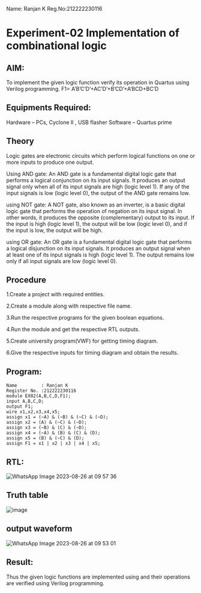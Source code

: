  Name: Ranjan K
 Reg.No:212222230116

# Experiment-02 Implementation of combinational logic
## AIM:
To implement the given logic function verify its operation in Quartus using Verilog programming.
 F1= A’B’C’D’+AC’D’+B’CD’+A’BCD+BC’D

## Equipments Required:
 Hardware – PCs, Cyclone II , USB flasher
Software – Quartus prime

## Theory
Logic gates are electronic circuits which perform logical functions on one or more inputs to produce one output.

Using AND gate:
An AND gate is a fundamental digital logic gate that performs a logical conjunction on its input signals. It produces an output signal only when all of its input signals are high (logic level 1). If any of the input signals is low (logic level 0), the output of the AND gate remains low.

using NOT gate:
A NOT gate, also known as an inverter, is a basic digital logic gate that performs the operation of negation on its input signal. In other words, it produces the opposite (complementary) output to its input. If the input is high (logic level 1), the output will be low (logic level 0), and if the input is low, the output will be high.

using OR gate:
An OR gate is a fundamental digital logic gate that performs a logical disjunction on its input signals. It produces an output signal when at least one of its input signals is high (logic level 1). The output remains low only if all input signals are low (logic level 0).

## Procedure
1.Create a project with required entities.

2.Create a module along with respective file name.

3.Run the respective programs for the given boolean equations.

4.Run the module and get the respective RTL outputs.

5.Create university program(VWF) for getting timing diagram.

6.Give the respective inputs for timing diagram and obtain the results.
## Program:
```
Name         : Ranjan K
Register No. :212222230116
module EX02(A,B,C,D,F1);
input A,B,C,D;
output F1;
wire x1,x2,x3,x4,x5;
assign x1 = (~A) & (~B) & (~C) & (~D);
assign x2 = (A) & (~C) & (~D);
assign x3 = (~B) & (C) & (~D);
assign x4 = (~A) & (B) & (C) & (D);
assign x5 = (B) & (~C) & (D);
assign F1 = x1 | x2 | x3 | x4 | x5;
```
## RTL:
![WhatsApp Image 2023-08-26 at 09 57 36](https://github.com/Ranjanranjan/Experiment--02-Implementation-of-combinational-logic-/assets/130027697/92781469-d662-4b68-931a-f37fc5040c35)


## Truth table
![image](https://github.com/Thenmozhi-Palanisamy/Experiment--02-Implementation-of-combinational-logic-/assets/95198708/b280551a-f504-449b-8050-3c61de9a5b15)

## output waveform

![WhatsApp Image 2023-08-26 at 09 53 01](https://github.com/Ranjanranjan/Experiment--02-Implementation-of-combinational-logic-/assets/130027697/31ce2c03-a9a2-466b-a56f-f3869ff84f2d)



## Result:
Thus the given logic functions are implemented using  and their operations are verified using Verilog programming.
